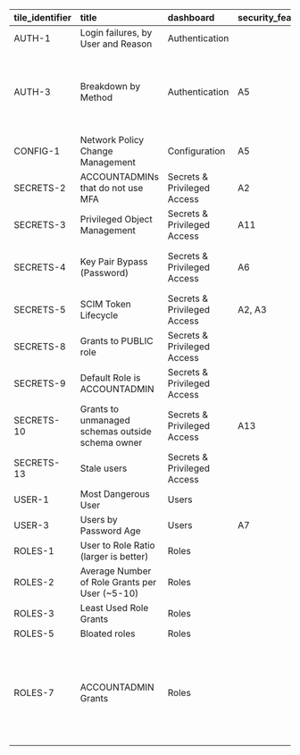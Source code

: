 <!-- TODO: Add intro? -->

<!-- NOTE: This is generated through mdsh, do not edit by hand -->

<!-- markdownlint-disable MD013 -->
<!-- `> nix run .#renderSentryControlMappingTable` -->
<!-- BEGIN mdsh -->
| tile_identifier   | title                                            | dashboard                   | security_features_checklist   | nist_800_53   | nist_800_171   | hitrust_csf_v9          | mitre_attack_saas                                                                                                                 |
|:------------------|:-------------------------------------------------|:----------------------------|:------------------------------|:--------------|:---------------|:------------------------|:----------------------------------------------------------------------------------------------------------------------------------|
| AUTH-1            | Login failures, by User and Reason               | Authentication              |                               | AC-7          | 3.5            | PR.DS-5:G5              | T1110- Brute Force                                                                                                                |
| AUTH-3            | Breakdown by Method                              | Authentication              | A5                            |               | 3.5.2, 3.5.3   | PR.AC-1:G7, G10         | T1550 - Use Alternate Authentication Material, T1556 - Modify Authentication Process                                              |
| CONFIG-1          | Network Policy Change Management                 | Configuration               | A5                            | CM-2          | 3.1.1, 3.4.2   | PR.DS-6:G3              | T1098 - Account Manipulation                                                                                                      |
| SECRETS-2         | ACCOUNTADMINs that do not use MFA                | Secrets & Privileged Access | A2                            | CM-2, 3       | 3.5.2          | PR.MA-1:G3              |                                                                                                                                   |
| SECRETS-3         | Privileged Object Management                     | Secrets & Privileged Access | A11                           |               |                | DE.CM-6:G3              |                                                                                                                                   |
| SECRETS-4         | Key Pair Bypass (Password)                       | Secrets & Privileged Access | A6                            | AC-2(1)       |                | PR.MA-1:G3              | T1550 - Use Alternate Authentication Material                                                                                     |
| SECRETS-5         | SCIM Token Lifecycle                             | Secrets & Privileged Access | A2, A3                        | CM-3          |                | PR.IP-11:G1             |                                                                                                                                   |
| SECRETS-8         | Grants to PUBLIC role                            | Secrets & Privileged Access |                               | AC-3(1)       |                | PR.AC-4:G3              | T1098 - Account Manipulation                                                                                                      |
| SECRETS-9         | Default Role is ACCOUNTADMIN                     | Secrets & Privileged Access |                               | AC-3          |                | PR.AC-7:G8, PR.AT-2:G2* |                                                                                                                                   |
| SECRETS-10        | Grants to unmanaged schemas outside schema owner | Secrets & Privileged Access | A13                           | AC-3(7)       |                | PR.AC-4:G1              |                                                                                                                                   |
| SECRETS-13        | Stale users                                      | Secrets & Privileged Access |                               | AC-2(3)a      | 3.5.6          | PR.AC-4:G3              |                                                                                                                                   |
| USER-1            | Most Dangerous User                              | Users                       |                               | AC-6          |                | PR.IP-11:G2             |                                                                                                                                   |
| USER-3            | Users by Password Age                            | Users                       | A7                            | AC-2(1)       |                | PR.IP-11:G2             |                                                                                                                                   |
| ROLES-1           | User to Role Ratio (larger is better)            | Roles                       |                               |               |                | PR.AC-4:G1              |                                                                                                                                   |
| ROLES-2           | Average Number of Role Grants per User (~5-10)   | Roles                       |                               |               |                | PR.AC-4:G1              |                                                                                                                                   |
| ROLES-3           | Least Used Role Grants                           | Roles                       |                               |               |                | PR.AC-4:G1              |                                                                                                                                   |
| ROLES-5           | Bloated roles                                    | Roles                       |                               |               |                | PR.AC-4:G1              |                                                                                                                                   |
| ROLES-7           | ACCOUNTADMIN Grants                              | Roles                       |                               |               |                | PR.AC-4:G3              | T1060- Permission Group Discovery, T1078 - Privilege Escalation, T1546 - Event Triggered Escalation, T1098 - Account Manipulation |
<!-- END mdsh -->
<!-- markdownlint-enable MD013 -->
